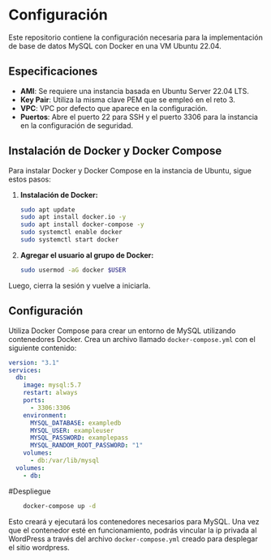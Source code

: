 # Configuración

Este repositorio contiene la configuración necesaria para la implementación de base de datos MySQL con Docker en una VM Ubuntu 22.04.

## Especificaciones

- **AMI**: Se requiere una instancia basada en Ubuntu Server 22.04 LTS.
- **Key Pair**: Utiliza la misma clave PEM que se empleó en el reto 3.
- **VPC**: VPC por defecto que aparece en la configuración.
- **Puertos**: Abre el puerto 22 para SSH y el puerto 3306 para la instancia en la configuración de seguridad.

## Instalación de Docker y Docker Compose

Para instalar Docker y Docker Compose en la instancia de Ubuntu, sigue estos pasos:

1. **Instalación de Docker:**

    ```bash
    sudo apt update
    sudo apt install docker.io -y
    sudo apt install docker-compose -y
    sudo systemctl enable docker
    sudo systemctl start docker
    ```

2. **Agregar el usuario al grupo de Docker:**

    ```bash
    sudo usermod -aG docker $USER
    ```

Luego, cierra la sesión y vuelve a iniciarla.

## Configuración

Utiliza Docker Compose para crear un entorno de MySQL utilizando contenedores Docker. Crea un archivo llamado `docker-compose.yml` con el siguiente contenido:

```yaml
version: "3.1"
services:
  db:
    image: mysql:5.7
    restart: always
    ports:
      - 3306:3306
    environment:
      MYSQL_DATABASE: exampledb
      MYSQL_USER: exampleuser
      MYSQL_PASSWORD: examplepass
      MYSQL_RANDOM_ROOT_PASSWORD: "1"
    volumes:
      - db:/var/lib/mysql
  volumes:
    - db:
```
#Despliegue
```bash
    docker-compose up -d
```
Esto creará y ejecutará los contenedores necesarios para MySQL. Una vez que el contenedor esté en funcionamiento, podrás vincular la ip privada al WordPress a través del archivo `docker-compose.yml` creado para desplegar el sitio wordpress.


